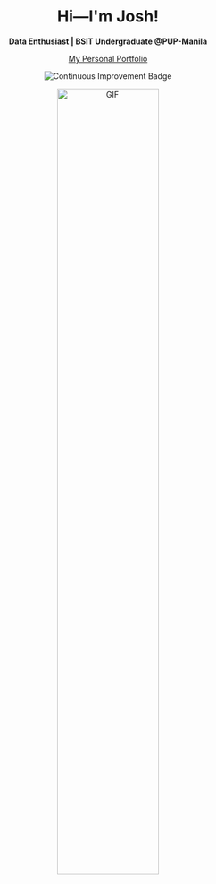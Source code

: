 <h1 align="center">Hi—I'm Josh!</h1>  
<p align="center"><strong>Data Enthusiast | BSIT Undergraduate @PUP-Manila</strong></p>

<p align="center">
  <a href="https://pi-josh.github.io/Personal-Portfolio/">My Personal Portfolio</a>
</p>

<p align="center">
  <img src="https://img.shields.io/badge/Continuous-Improvement-blue?style=for-the-badge&logo=rocket" alt="Continuous Improvement Badge">
</p>
<p align="center">
  <img src="https://media.giphy.com/media/VekcnHOwOI5So/giphy.gif" alt="GIF" width="60%">
</p>
